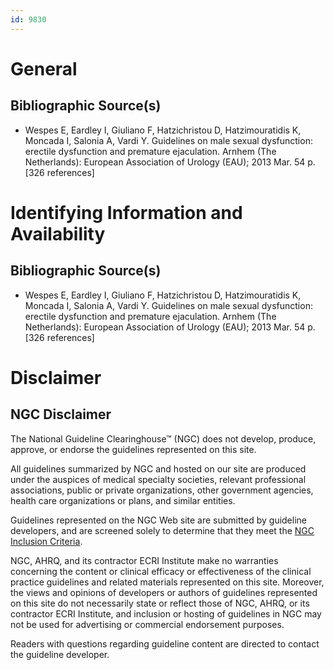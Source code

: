 ```yaml
---
id: 9830
---
```


# General

## Bibliographic Source(s)

- Wespes E, Eardley I, Giuliano F, Hatzichristou D, Hatzimouratidis K, Moncada I, Salonia A, Vardi Y. Guidelines on male sexual dysfunction: erectile dysfunction and premature ejaculation. Arnhem (The Netherlands): European Association of Urology (EAU); 2013 Mar. 54 p. [326 references]

# Identifying Information and Availability

## Bibliographic Source(s)

- Wespes E, Eardley I, Giuliano F, Hatzichristou D, Hatzimouratidis K, Moncada I, Salonia A, Vardi Y. Guidelines on male sexual dysfunction: erectile dysfunction and premature ejaculation. Arnhem (The Netherlands): European Association of Urology (EAU); 2013 Mar. 54 p. [326 references]

# Disclaimer

## NGC Disclaimer

The National Guideline Clearinghouse™ (NGC) does not develop, produce, approve, or endorse the guidelines represented on this site.

All guidelines summarized by NGC and hosted on our site are produced under the auspices of medical specialty societies, relevant professional associations, public or private organizations, other government agencies, health care organizations or plans, and similar entities.

Guidelines represented on the NGC Web site are submitted by guideline developers, and are screened solely to determine that they meet the [NGC Inclusion Criteria](/help-and-about/summaries/inclusion-criteria).

NGC, AHRQ, and its contractor ECRI Institute make no warranties concerning the content or clinical efficacy or effectiveness of the clinical practice guidelines and related materials represented on this site. Moreover, the views and opinions of developers or authors of guidelines represented on this site do not necessarily state or reflect those of NGC, AHRQ, or its contractor ECRI Institute, and inclusion or hosting of guidelines in NGC may not be used for advertising or commercial endorsement purposes.

Readers with questions regarding guideline content are directed to contact the guideline developer.

